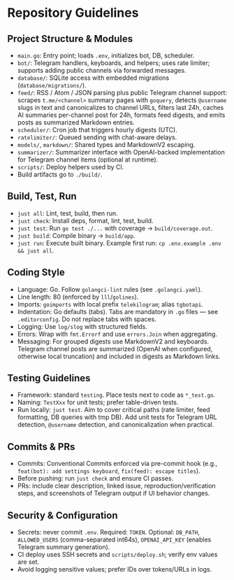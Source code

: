# Repository Guidelines

## Project Structure & Modules
- `main.go`: Entry point; loads `.env`, initializes bot, DB, scheduler.
 - `bot/`: Telegram handlers, keyboards, and helpers; uses rate limiter; supports adding public channels via forwarded messages.
- `database/`: SQLite access with embedded migrations (`database/migrations/`).
- `feed/`: RSS / Atom / JSON parsing plus public Telegram channel support:
  scrapes `t.me/<channel>` summary pages with `goquery`, detects `@username`
  slugs in text and canonicalizes to channel URLs, filters last 24h, caches
  AI summaries per-channel post for 24h, formats feed digests, and emits posts
  as summarized Markdown entries.
- `scheduler/`: Cron job that triggers hourly digests (UTC).
- `ratelimiter/`: Queued sending with chat-aware delays.
- `models/`, `markdown/`: Shared types and MarkdownV2 escaping.
- `summarizer/`: Summarizer interface with OpenAI-backed implementation
  for Telegram channel items (optional at runtime).
- `scripts/`: Deploy helpers used by CI.
- Build artifacts go to `./build/`.

## Build, Test, Run
- `just all`: Lint, test, build, then run.
- `just check`: Install deps, format, lint, test, build.
- `just test`: Run `go test ./...` with coverage → `build/coverage.out`.
- `just build`: Compile binary → `build/app`.
- `just run`: Execute built binary.
Example first run: `cp .env.example .env && just all`.

## Coding Style
- Language: Go. Follow `golangci-lint` rules (see `.golangci.yaml`).
- Line length: 80 (enforced by `lll`/`golines`).
- Imports: `goimports` with local prefix `telekilogram`; alias `tgbotapi`.
- Indentation: Go defaults (tabs). Tabs are mandatory in `.go` files — see
  `.editorconfig`. Do not replace tabs with spaces.
- Logging: Use `log/slog` with structured fields.
- Errors: Wrap with `fmt.Errorf` and use `errors.Join` when aggregating.
- Messaging: For grouped digests use MarkdownV2 and keyboards.
  Telegram channel posts are summarized (OpenAI when configured,
  otherwise local truncation) and included in digests as Markdown links.

## Testing Guidelines
- Framework: standard `testing`. Place tests next to code as `*_test.go`.
- Naming: `TestXxx` for unit tests; prefer table-driven tests.
- Run locally: `just test`. Aim to cover critical paths (rate limiter, feed
  formatting, DB queries with tmp DB). Add unit tests for Telegram URL
  detection, `@username` detection, and canonicalization when practical.

## Commits & PRs
- Commits: Conventional Commits enforced via pre-commit hook
  (e.g., `feat(bot): add settings keyboard`, `fix(feed): escape titles`).
- Before pushing: run `just check` and ensure CI passes.
- PRs: include clear description, linked issue, reproduction/verification
  steps, and screenshots of Telegram output if UI behavior changes.

## Security & Configuration
- Secrets: never commit `.env`. Required: `TOKEN`. Optional: `DB_PATH`,
  `ALLOWED_USERS` (comma-separated int64s), `OPENAI_API_KEY` (enables
  Telegram summary generation).
- CI deploy uses SSH secrets and `scripts/deploy.sh`; verify env values are set.
- Avoid logging sensitive values; prefer IDs over tokens/URLs in logs.
